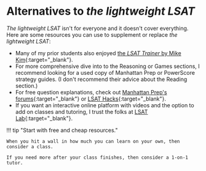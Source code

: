 # Alternatives to *the lightweight LSAT*

*The lightweight LSAT* isn't for everyone and it doesn't cover everything. Here are some resources you can use to supplement or replace *the lightweight LSAT*:

- Many of my prior students also enjoyed [the *LSAT Trainer* by Mike Kim][trainer]{:target="_blank"}.
- For more comprehensive dive into to the Reasoning or Games sections, I recommend looking for a used copy of Manhattan Prep or PowerScore strategy guides. (I don't recommend their advice about the Reading section.)
- For free question explanations, check out [Manhattan Prep's forums][mprep]{:target="_blank"} or [LSAT Hacks][hacks]{:target="_blank"}.
- If you want an interactive online platform with videos and the option to add on classes and tutoring, I trust the folks at [LSAT Lab][lab]{:target="_blank"}.

!!! tip "Start with free and cheap resources."

    When you hit a wall in how much you can learn on your own, then consider a class.

    If you need more after your class finishes, then consider a 1-on-1 tutor.

[trainer]: https://www.trainertestprep.com/about-mike-kim
[lab]: https://lsatlab.com/
[mprep]: https://www.manhattanprep.com/lsat/forums/
[hacks]: https://lsathacks.com/explanations/
